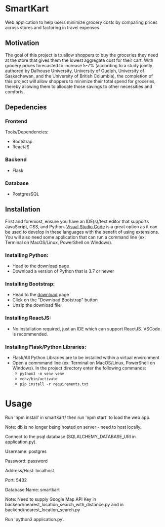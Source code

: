 # SmartKart
Web application to help users minimize grocery costs by comparing prices across stores and factoring in travel expenses

## Motivation
The goal of this project is to allow shoppers to buy the groceries they need at the store that gives them the lowest aggregate cost for their cart. With grocery prices forecasted to increase 5-7% (according to a study jointly authored by Dalhouse University, University of Guelph, University of Saskachewan, and the University of British Columbia), the completion of this project will allow shoppers to minimize their total spend for groceries, thereby allowing them to allocate those savings to other necessities and comforts.

## Depedencies

### Frontend
Tools/Dependencies:
- Bootstrap
- ReactJS
### Backend
- Flask
### Database
- PostgresSQL

## Installation
First and foremost, ensure you have an IDE(s)/text editor that supports JavaScript, CSS, and Python. <a href="https://code.visualstudio.com/"> Visual Studio Code</a> is a great option as it can be used to develop in these languages with the benefit of using extensions. You will also need some application that can run a command line (ex: Terminal on MacOS/Linux, PowerShell on Windows).

### Installing Python:
- Head to the <a href="https://www.python.org/downloads/">download</a> page
- Download a version of Python that is 3.7 or newer

### Installing Bootstrap:
- Head to the <a href="https://getbootstrap.com/docs/3.4/getting-started/">download</a> page
- Click on the "Download Bootstrap" button
- Unzip the download file

### Installing ReactJS:
- No installation required, just an IDE which can support ReactJS. VSCode is recommended.

### Installing Flask/Python Libraries:
- Flask/All Python Libraries are to be installed within a virtual environment
- Open a commmand line (ex: Terminal on MacOS/Linux, PowerShell on Windows). In the project directory enter the following commands:
	- <code>python3 -m venv venv</code>
	- <code>venv/bin/activate</code>
	- <code>pip install -r requirements.txt</code>

# Usage

Run 'npm install' in smartkart/ then run 'npm start' to load the web app.

Note: db is no longer being hosted on server - need to host locally.

Connect to the psql database (SQLALCHEMY_DATABASE_URI in application.py).

Username: postgres

Password: password

Address/Host: localhost

Port: 5432

Database Name: smartkart


Note: Need to supply Google Map API Key in backend/nearest_location_search_with_distance.py
and in backend/nearest_location_search.py

Run 'python3 application.py'.



